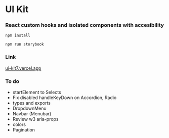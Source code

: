 # UI Kit

### React custom hooks and isolated components with accesibility

`npm install`

`npm run storybook`

### Link

[ui-kit7.vercel.app](https://ui-kit7.vercel.app/)

### To do

- startElement to Selects
- Fix disabled handleKeyDown on Accordion, Radio
- types and exports
- DropdownMenu
- Navbar (Menubar)
- Review w3 aria-props
- colors
- Pagination
